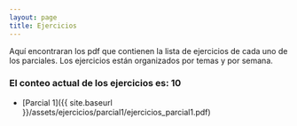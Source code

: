 ```yaml
---
layout: page
title: Ejercicios
---
```


Aquí encontraran los pdf que contienen la lista de ejercicios de cada uno de los parciales. Los ejercicios están organizados por temas y por semana.

### El conteo actual de los ejercicios es: **10**

*   [Parcial 1]({{ site.baseurl }}/assets/ejercicios/parcial1/ejercicios_parcial1.pdf)
